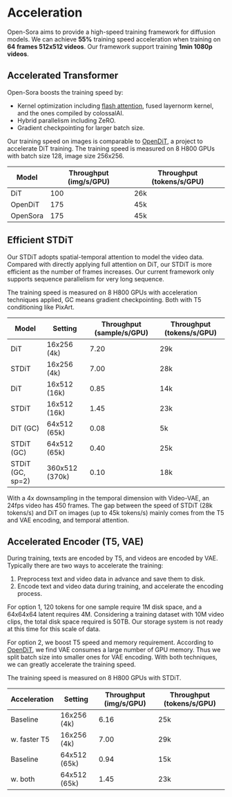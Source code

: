 # Acceleration

Open-Sora aims to provide a high-speed training framework for diffusion models. We can achieve **55%** training speed acceleration when training on **64 frames 512x512 videos**. Our framework support training **1min 1080p videos**.

## Accelerated Transformer

Open-Sora boosts the training speed by:

- Kernel optimization including [flash attention](https://github.com/Dao-AILab/flash-attention), fused layernorm kernel, and the ones compiled by colossalAI.
- Hybrid parallelism including ZeRO.
- Gradient checkpointing for larger batch size.

Our training speed on images is comparable to [OpenDiT](https://github.com/NUS-HPC-AI-Lab/OpenDiT), a project to accelerate DiT training. The training speed is measured on 8 H800 GPUs with batch size 128, image size 256x256.

| Model    | Throughput (img/s/GPU) | Throughput (tokens/s/GPU) |
| -------- | ---------------------- | ------------------------- |
| DiT      | 100                    | 26k                       |
| OpenDiT  | 175                    | 45k                       |
| OpenSora | 175                    | 45k                       |

## Efficient STDiT

Our STDiT adopts spatial-temporal attention to model the video data. Compared with directly applying full attention on DiT, our STDiT is more efficient as the number of frames increases. Our current framework only supports sequence parallelism for very long sequence.

The training speed is measured on 8 H800 GPUs with acceleration techniques applied, GC means gradient checkpointing. Both with T5 conditioning like PixArt.

| Model            | Setting        | Throughput (sample/s/GPU) | Throughput (tokens/s/GPU) |
| ---------------- | -------------- | ------------------------- | ------------------------- |
| DiT              | 16x256  (4k)   | 7.20                      | 29k                       |
| STDiT            | 16x256  (4k)   | 7.00                      | 28k                       |
| DiT              | 16x512  (16k)  | 0.85                      | 14k                       |
| STDiT            | 16x512  (16k)  | 1.45                      | 23k                       |
| DiT (GC)         | 64x512  (65k)  | 0.08                      | 5k                        |
| STDiT (GC)       | 64x512  (65k)  | 0.40                      | 25k                       |
| STDiT (GC, sp=2) | 360x512 (370k) | 0.10                      | 18k                       |

With a 4x downsampling in the temporal dimension with Video-VAE, an 24fps video has 450 frames. The gap between the speed of STDiT (28k tokens/s) and DiT on images (up to 45k tokens/s) mainly comes from the T5 and VAE encoding, and temporal attention.

## Accelerated Encoder (T5, VAE)

During training, texts are encoded by T5, and videos are encoded by VAE. Typically there are two ways to accelerate the training:

1. Preprocess text and video data in advance and save them to disk.
2. Encode text and video data during training, and accelerate the encoding process.

For option 1, 120 tokens for one sample require 1M disk space, and a 64x64x64 latent requires 4M. Considering a training dataset with 10M video clips, the total disk space required is 50TB. Our storage system is not ready at this time for this scale of data.

For option 2, we boost T5 speed and memory requirement. According to [OpenDiT](https://github.com/NUS-HPC-AI-Lab/OpenDiT), we find VAE consumes a large number of GPU memory. Thus we split batch size into smaller ones for VAE encoding. With both techniques, we can greatly accelerate the training speed.

The training speed is measured on 8 H800 GPUs with STDiT.

| Acceleration | Setting       | Throughput (img/s/GPU) | Throughput (tokens/s/GPU) |
| ------------ | ------------- | ---------------------- | ------------------------- |
| Baseline     | 16x256  (4k)  | 6.16                   | 25k                       |
| w. faster T5 | 16x256  (4k)  | 7.00                   | 29k                       |
| Baseline     | 64x512  (65k) | 0.94                   | 15k                       |
| w. both      | 64x512  (65k) | 1.45                   | 23k                       |
